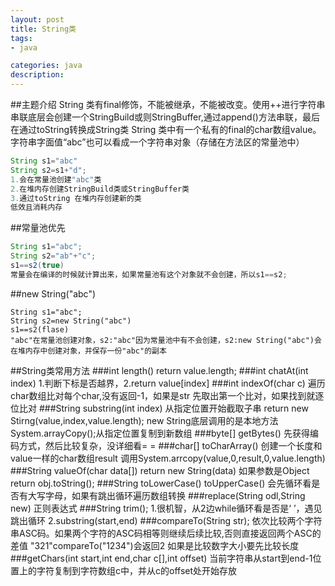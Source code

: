 ```yaml
---
layout: post
title: String类
tags:
- java

categories: java
description:
---
```

##主题介绍
String 类有final修饰，不能被继承，不能被改变。使用++进行字符串串联底层会创建一个StringBuild或则StringBuffer,通过append()方法串联，最后在通过toString转换成String类
String 类中有一个私有的final的char数组value。
字符串字面值“abc”也可以看成一个字符串对象（存储在方法区的常量池中）
```java
String s1="abc"
String s2=s1+"d";
1.会在常量池创建"abc"类
2.在堆内存创建StringBuild类或StringBuffer类
3.通过toString 在堆内存创建新的类
低效且消耗内存
```

<!-- more -->
##常量池优先
```java
String s1="abc";
String s2="ab"+"c";
s1==s2(true)
常量会在编译的时候就计算出来，如果常量池有这个对象就不会创建，所以s1==s2;
```

##new String("abc")
```
String s1="abc";
String s2=new String("abc")
s1==s2(flase)
"abc"在常量池创建对象，s2:"abc"因为常量池中有不会创建，s2:new String("abc")会在堆内存中创建对象，并保存一份"abc"的副本
```

##String类常用方法
###int length()
return value.length;
###int chatAt(int index)
1.判断下标是否越界，2.return value[index]
###int indexOf(char c)
遍历char数组比对每个char,没有返回-1，如果是str 先取出第一个比对，如果找到就逐位比对
###String substring(int index)
从指定位置开始截取子串
return new Stirng(value,index,value.length);
new String底层调用的是本地方法System.arrayCopy();从指定位置复制到新数组
###byte[] getBytes()
先获得编码方式，然后比较复杂，没详细看=  =
###char[] toCharArray()
创建一个长度和value一样的char数组result
调用System.arrcopy(value,0,result,0,value.length)
###String valueOf(char data[])
return new String(data)
如果参数是Object return obj.toString();
###String toLowerCase() toUpperCase()
会先循环看是否有大写字母，如果有跳出循环遍历数组转换
###replace(String odl,String new)
正则表达式
###String trim();
1.很机智，从2边while循环看是否是‘ ’，遇见跳出循环
2.substring(start,end)
###compareTo(String str);
依次比较两个字符串ASC码。如果两个字符的ASC码相等则继续后续比较,否则直接返回两个ASC的差值
"321"compareTo("1234")会返回2 如果是比较数字大小要先比较长度
###getChars(int start,int end,char c[],int offset)
当前字符串从start到end-1位置上的字符复制到字符数组c中，并从c的offset处开始存放
